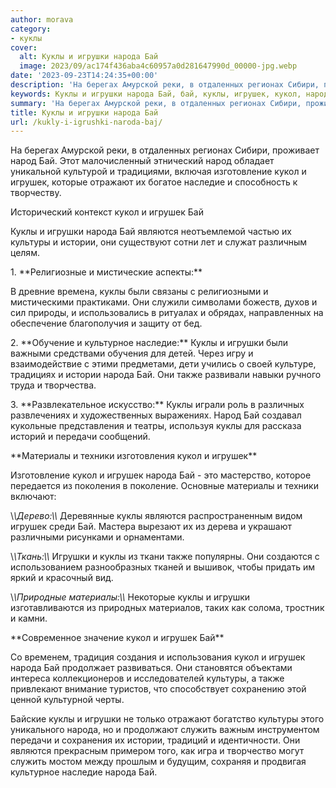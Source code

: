 ```yaml
---
author: morava
category:
- куклы
cover:
  alt: Куклы и игрушки народа Бай
  image: 2023/09/ac174f436aba4c60957a0d281647990d_00000-jpg.webp
date: '2023-09-23T14:24:35+00:00'
description: 'На берегах Амурской реки, в отдаленных регионах Сибири, проживает народ Бай. Этот малочисленный этнический народ обладает уникальной культурой и...'
keywords: Куклы и игрушки народа Бай, бай, куклы, игрушек, кукол, народа, игрушки, народ, наследие, являются, культуры, истории, также, материалы, изготовление, отражают
summary: 'На берегах Амурской реки, в отдаленных регионах Сибири, проживает народ Бай. Этот малочисленный этнический народ обладает уникальной культурой и...'
title: Куклы и игрушки народа Бай
url: /kukly-i-igrushki-naroda-baj/
---
```


На берегах Амурской реки, в отдаленных регионах Сибири, проживает народ Бай. Этот малочисленный этнический народ обладает уникальной культурой и традициями, включая изготовление кукол и игрушек, которые отражают их богатое наследие и способность к творчеству.

Исторический контекст кукол и игрушек Бай

Куклы и игрушки народа Бай являются неотъемлемой частью их культуры и истории, они существуют сотни лет и служат различным целям.

1\. \*\*Религиозные и мистические аспекты:\*\*

В древние времена, куклы были связаны с религиозными и мистическими практиками. Они служили символами божеств, духов и сил природы, и использовались в ритуалах и обрядах, направленных на обеспечение благополучия и защиту от бед.

2\. \*\*Обучение и культурное наследие:\*\* Куклы и игрушки были важными средствами обучения для детей. Через игру и взаимодействие с этими предметами, дети учились о своей культуре, традициях и истории народа Бай. Они также развивали навыки ручного труда и творчества.

3\. \*\*Развлекательное искусство:\*\* Куклы играли роль в различных развлечениях и художественных выражениях. Народ Бай создавал кукольные представления и театры, используя куклы для рассказа историй и передачи сообщений.

\*\*Материалы и техники изготовления кукол и игрушек\*\*

Изготовление кукол и игрушек народа Бай \- это мастерство, которое передается из поколения в поколение. Основные материалы и техники включают:

\\*\\*Дерево:\\*\\* Деревянные куклы являются распространенным видом игрушек среди Бай. Мастера вырезают их из дерева и украшают различными рисунками и орнаментами.

\\*\\*Ткань:\\*\\* Игрушки и куклы из ткани также популярны. Они создаются с использованием разнообразных тканей и вышивок, чтобы придать им яркий и красочный вид.

\\*\\*Природные материалы:\\*\\* Некоторые куклы и игрушки изготавливаются из природных материалов, таких как солома, тростник и камни.

\*\*Современное значение кукол и игрушек Бай\*\*

Со временем, традиция создания и использования кукол и игрушек народа Бай продолжает развиваться. Они становятся объектами интереса коллекционеров и исследователей культуры, а также привлекают внимание туристов, что способствует сохранению этой ценной культурной черты.

Байские куклы и игрушки не только отражают богатство культуры этого уникального народа, но и продолжают служить важным инструментом передачи и сохранения их истории, традиций и идентичности. Они являются прекрасным примером того, как игра и творчество могут служить мостом между прошлым и будущим, сохраняя и продвигая культурное наследие народа Бай.